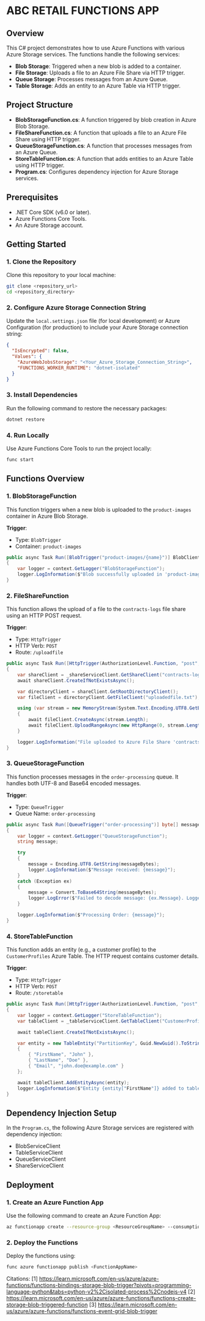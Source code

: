 # ABC RETAIL FUNCTIONS APP

## Overview
This  C# project demonstrates how to use Azure Functions with various Azure Storage services. The functions handle the following services:

- **Blob Storage**: Triggered when a new blob is added to a container.
- **File Storage**: Uploads a file to an Azure File Share via HTTP trigger.
- **Queue Storage**: Processes messages from an Azure Queue.
- **Table Storage**: Adds an entity to an Azure Table via HTTP trigger.

## Project Structure
- **BlobStorageFunction.cs**: A function triggered by blob creation in Azure Blob Storage.
- **FileShareFunction.cs**: A function that uploads a file to an Azure File Share using HTTP trigger.
- **QueueStorageFunction.cs**: A function that processes messages from an Azure Queue.
- **StoreTableFunction.cs**: A function that adds entities to an Azure Table using HTTP trigger.
- **Program.cs**: Configures dependency injection for Azure Storage services.

## Prerequisites
- .NET Core SDK (v6.0 or later).
- Azure Functions Core Tools.
- An Azure Storage account.

## Getting Started

### 1. Clone the Repository
Clone this repository to your local machine:
```bash
git clone <repository_url>
cd <repository_directory>
```

### 2. Configure Azure Storage Connection String
Update the `local.settings.json` file (for local development) or Azure Configuration (for production) to include your Azure Storage connection string:
```json
{
  "IsEncrypted": false,
  "Values": {
    "AzureWebJobsStorage": "<Your_Azure_Storage_Connection_String>",
    "FUNCTIONS_WORKER_RUNTIME": "dotnet-isolated"
  }
}
```

### 3. Install Dependencies
Run the following command to restore the necessary packages:
```bash
dotnet restore
```

### 4. Run Locally
Use Azure Functions Core Tools to run the project locally:
```bash
func start
```

## Functions Overview

### 1. BlobStorageFunction
This function triggers when a new blob is uploaded to the `product-images` container in Azure Blob Storage.

**Trigger**:
- Type: `BlobTrigger`
- Container: `product-images`

```csharp
public async Task Run([BlobTrigger("product-images/{name}")] BlobClient blobClient, string name, FunctionContext context)
{
    var logger = context.GetLogger("BlobStorageFunction");
    logger.LogInformation($"Blob successfully uploaded in 'product-images': {name}");
}
```

### 2. FileShareFunction
This function allows the upload of a file to the `contracts-logs` file share using an HTTP POST request.

**Trigger**:
- Type: `HttpTrigger`
- HTTP Verb: `POST`
- Route: `/uploadfile`

```csharp
public async Task Run([HttpTrigger(AuthorizationLevel.Function, "post", Route = "uploadfile")] HttpRequestData req, FunctionContext context)
{
    var shareClient = _shareServiceClient.GetShareClient("contracts-logs");
    await shareClient.CreateIfNotExistsAsync();

    var directoryClient = shareClient.GetRootDirectoryClient();
    var fileClient = directoryClient.GetFileClient("uploadedfile.txt");

    using (var stream = new MemoryStream(System.Text.Encoding.UTF8.GetBytes("Sample file content")))
    {
        await fileClient.CreateAsync(stream.Length);
        await fileClient.UploadRangeAsync(new HttpRange(0, stream.Length), stream);
    }

    logger.LogInformation("File uploaded to Azure File Share 'contracts-logs'.");
}
```

### 3. QueueStorageFunction
This function processes messages in the `order-processing` queue. It handles both UTF-8 and Base64 encoded messages.

**Trigger**:
- Type: `QueueTrigger`
- Queue Name: `order-processing`

```csharp
public async Task Run([QueueTrigger("order-processing")] byte[] messageBytes, FunctionContext context)
{
    var logger = context.GetLogger("QueueStorageFunction");
    string message;

    try
    {
        message = Encoding.UTF8.GetString(messageBytes);
        logger.LogInformation($"Message received: {message}");
    }
    catch (Exception ex)
    {
        message = Convert.ToBase64String(messageBytes);
        logger.LogError($"Failed to decode message: {ex.Message}. Logged as Base64: {message}");
    }

    logger.LogInformation($"Processing Order: {message}");
}
```

### 4. StoreTableFunction
This function adds an entity (e.g., a customer profile) to the `CustomerProfiles` Azure Table. The HTTP request contains customer details.

**Trigger**:
- Type: `HttpTrigger`
- HTTP Verb: `POST`
- Route: `/storetable`

```csharp
public async Task Run([HttpTrigger(AuthorizationLevel.Function, "post", Route = "storetable")] HttpRequestData req, FunctionContext context)
{
    var logger = context.GetLogger("StoreTableFunction");
    var tableClient = _tableServiceClient.GetTableClient("CustomerProfiles");

    await tableClient.CreateIfNotExistsAsync();

    var entity = new TableEntity("PartitionKey", Guid.NewGuid().ToString())
    {
        { "FirstName", "John" },
        { "LastName", "Doe" },
        { "Email", "john.doe@example.com" }
    };

    await tableClient.AddEntityAsync(entity);
    logger.LogInformation($"Entity {entity["FirstName"]} added to table.");
}
```

## Dependency Injection Setup
In the `Program.cs`, the following Azure Storage services are registered with dependency injection:
- BlobServiceClient
- TableServiceClient
- QueueServiceClient
- ShareServiceClient

## Deployment

### 1. Create an Azure Function App
Use the following command to create an Azure Function App:
```bash
az functionapp create --resource-group <ResourceGroupName> --consumption-plan-location <Location> --runtime dotnet --functions-version 4 --name <FunctionAppName> --storage-account <StorageAccountName>
```

### 2. Deploy the Functions
Deploy the functions using:
```bash
func azure functionapp publish <FunctionAppName>
```

Citations:
[1] https://learn.microsoft.com/en-us/azure/azure-functions/functions-bindings-storage-blob-trigger?pivots=programming-language-python&tabs=python-v2%2Cisolated-process%2Cnodejs-v4
[2] https://learn.microsoft.com/en-us/azure/azure-functions/functions-create-storage-blob-triggered-function
[3] https://learn.microsoft.com/en-us/azure/azure-functions/functions-event-grid-blob-trigger
